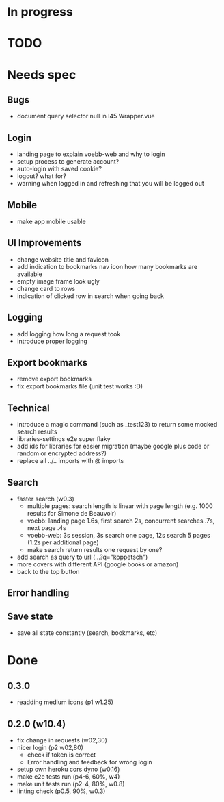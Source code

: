 # In progress
# TODO
# Needs spec
## Bugs
- document query selector null in l45 Wrapper.vue
## Login
- landing page to explain voebb-web and why to login
- setup process to generate account?
- auto-login with saved cookie?
- logout? what for?
- warning when logged in and refreshing that you will be logged out
## Mobile
- make app mobile usable
## UI Improvements
- change website title and favicon
- add indication to bookmarks nav icon how many bookmarks are available
- empty image frame look ugly
- change card to rows
- indication of clicked row in search when going back
## Logging
- add logging how long a request took
- introduce proper logging
## Export bookmarks
- remove export bookmarks
- fix export bookmarks file (unit test works :D)
## Technical
- introduce a magic command (such as _test123) to return some mocked search results
- libraries-settings e2e super flaky
- add ids for libraries for easier migration (maybe google plus code or random or encrypted address?)
- replace all ../.. imports with @ imports
## Search
- faster search (w0.3)
  - multiple pages: search length is linear with page length (e.g. 1000 results for Simone de Beauvoir)
  - voebb: landing page 1.6s, first search 2s, concurrent searches .7s, next page .4s
  - voebb-web: 3s session, 3s search one page, 12s search 5 pages (1.2s per additional page)
  - make search return results one request by one?
- add search as query to url (...?q="koppetsch")
- more covers with different API (google books or amazon)
- back to the top button
## Error handling
## Save state
- save all state constantly (search, bookmarks, etc)

# Done
## 0.3.0
- readding medium icons (p1 w1.25)
## 0.2.0 (w10.4)
- fix change in requests (w02,30)
- nicer login (p2 w02,80)
  - check if token is correct
  - Error handling and feedback for wrong login
- setup own heroku cors dyno (w0.16)
- make e2e tests run (p4-6, 60%, w4)
- make unit tests run (p2-4, 80%, w0.8)
- linting check (p0.5, 90%, w0.3)
